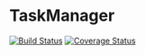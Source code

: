 # TaskManager

[![Build Status](https://img.shields.io/endpoint.svg?url=https%3A%2F%2Factions-badge.atrox.dev%2Fiavianm%2FTaskManager%2Fbadge%3Fref%3Ddevelop&style=flat)](https://actions-badge.atrox.dev/iavianm/TaskManager/goto?ref=develop) [![Coverage Status](https://coveralls.io/repos/github/iavianm/TaskManager/badge.svg?branch=develop)](https://coveralls.io/github/iavianm/TaskManager?branch=develop)
